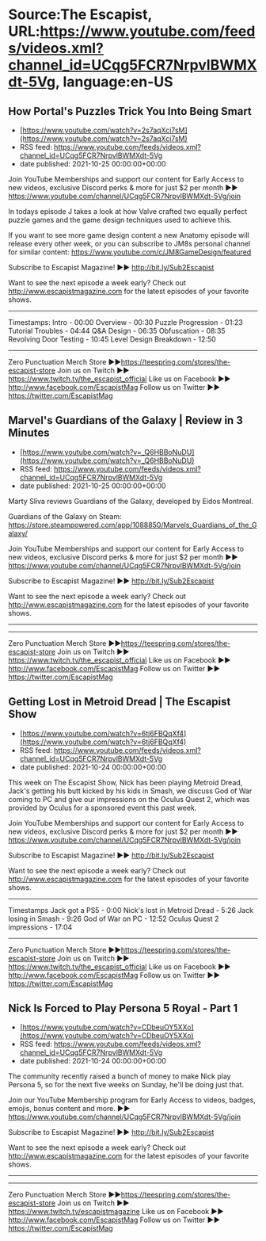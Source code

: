 # Source:The Escapist, URL:https://www.youtube.com/feeds/videos.xml?channel_id=UCqg5FCR7NrpvlBWMXdt-5Vg, language:en-US

## How Portal's Puzzles Trick You Into Being Smart
 - [https://www.youtube.com/watch?v=2s7aqXci7sM](https://www.youtube.com/watch?v=2s7aqXci7sM)
 - RSS feed: https://www.youtube.com/feeds/videos.xml?channel_id=UCqg5FCR7NrpvlBWMXdt-5Vg
 - date published: 2021-10-25 00:00:00+00:00

Join YouTube Memberships and support our content for Early Access to new videos, exclusive Discord perks & more for just $2 per month ►► https://www.youtube.com/channel/UCqg5FCR7NrpvlBWMXdt-5Vg/join

In todays episode J takes a look at how Valve crafted two equally perfect puzzle games and the game design techniques used to achieve this.

If you want to see more game design content a new Anatomy episode will release every other week, or you can subscribe to JM8s personal channel for similar content: https://www.youtube.com/c/JM8GameDesign/featured 

Subscribe to Escapist Magazine! ►► http://bit.ly/Sub2Escapist

Want to see the next episode a week early? Check out http://www.escapistmagazine.com for the latest episodes of your favorite shows.

---
Timestamps:
Intro - 00:00
Overview - 00:30
Puzzle Progression - 01:23
Tutorial Troubles - 04:44
Q&A Design - 06:35
Obfuscation - 08:35
Revolving Door Testing - 10:45
Level Design Breakdown - 12:50

---


Zero Punctuation Merch Store ►►https://teespring.com/stores/the-escapist-store
Join us on Twitch ►► https://www.twitch.tv/the_escapist_official
Like us on Facebook ►► http://www.facebook.com/EscapistMag
Follow us on Twitter ►► https://twitter.com/EscapistMag

## Marvel's Guardians of the Galaxy | Review in 3 Minutes
 - [https://www.youtube.com/watch?v=_Q6HBBoNuDU](https://www.youtube.com/watch?v=_Q6HBBoNuDU)
 - RSS feed: https://www.youtube.com/feeds/videos.xml?channel_id=UCqg5FCR7NrpvlBWMXdt-5Vg
 - date published: 2021-10-25 00:00:00+00:00

Marty Sliva reviews Guardians of the Galaxy, developed by Eidos Montreal.

Guardians of the Galaxy on Steam: https://store.steampowered.com/app/1088850/Marvels_Guardians_of_the_Galaxy/

Join YouTube Memberships and support our content for Early Access to new videos, exclusive Discord perks & more for just $2 per month ►► https://www.youtube.com/channel/UCqg5FCR7NrpvlBWMXdt-5Vg/join

Subscribe to Escapist Magazine! ►► http://bit.ly/Sub2Escapist

Want to see the next episode a week early? Check out http://www.escapistmagazine.com for the latest episodes of your favorite shows.

---



---


Zero Punctuation Merch Store ►►https://teespring.com/stores/the-escapist-store
Join us on Twitch ►► https://www.twitch.tv/the_escapist_official
Like us on Facebook ►► http://www.facebook.com/EscapistMag
Follow us on Twitter ►► https://twitter.com/EscapistMag

## Getting Lost in Metroid Dread | The Escapist Show
 - [https://www.youtube.com/watch?v=6tj6FBQqXf4](https://www.youtube.com/watch?v=6tj6FBQqXf4)
 - RSS feed: https://www.youtube.com/feeds/videos.xml?channel_id=UCqg5FCR7NrpvlBWMXdt-5Vg
 - date published: 2021-10-24 00:00:00+00:00

This week on The Escapist Show, Nick has been playing Metroid Dread, Jack's getting his butt kicked by his kids in Smash, we discuss God of War coming to PC and give our impressions on the Oculus Quest 2, which was provided by Oculus for a sponsored event this past week.

Join YouTube Memberships and support our content for Early Access to new videos, exclusive Discord perks & more for just $2 per month ►► https://www.youtube.com/channel/UCqg5FCR7NrpvlBWMXdt-5Vg/join

Subscribe to Escapist Magazine! ►► http://bit.ly/Sub2Escapist

Want to see the next episode a week early? Check out http://www.escapistmagazine.com for the latest episodes of your favorite shows.

---
Timestamps
Jack got a PS5 - 0:00
Nick's lost in Metroid Dread - 5:26
Jack losing in Smash - 9:26
God of War on PC - 12:52
Oculus Quest 2 impressions - 17:04


---


Zero Punctuation Merch Store ►►https://teespring.com/stores/the-escapist-store
Join us on Twitch ►► https://www.twitch.tv/the_escapist_official
Like us on Facebook ►► http://www.facebook.com/EscapistMag
Follow us on Twitter ►► https://twitter.com/EscapistMag

## Nick Is Forced to Play Persona 5 Royal - Part 1
 - [https://www.youtube.com/watch?v=CDbeuOY5XXo](https://www.youtube.com/watch?v=CDbeuOY5XXo)
 - RSS feed: https://www.youtube.com/feeds/videos.xml?channel_id=UCqg5FCR7NrpvlBWMXdt-5Vg
 - date published: 2021-10-24 00:00:00+00:00

The community recently raised a bunch of money to make Nick play Persona 5, so for the next five weeks on Sunday, he'll be doing just that. 

Join our YouTube Membership program for Early Access to videos, badges, emojis, bonus content and more. ►► https://www.youtube.com/channel/UCqg5FCR7NrpvlBWMXdt-5Vg/join

Subscribe to Escapist Magazine! ►► http://bit.ly/Sub2Escapist

Want to see the next episode a week early? Check out http://www.escapistmagazine.com for the latest episodes of your favorite shows.

---



---


Zero Punctuation Merch Store ►►https://teespring.com/stores/the-escapist-store
Join us on Twitch ►► https://www.twitch.tv/escapistmagazine 
Like us on Facebook ►► http://www.facebook.com/EscapistMag
Follow us on Twitter ►► https://twitter.com/EscapistMag

